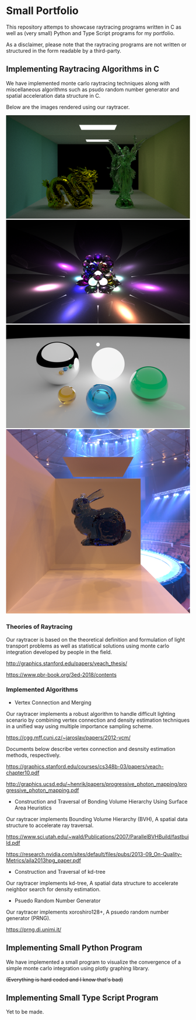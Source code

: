 # Small Portfolio
This repository attemps to showcase raytracing programs written in C as well as (very small) Python and Type Script programs for my portfolio.

As a disclaimer, please note that the raytracing programs are not written or structured in the form readable by a third-party.

## Implementing Raytracing Algorithms in C
We have implemented monte carlo raytracing techniques along with miscellaneous algorithms such as psudo random number generator and spatial acceleration data structure in C.

Below are the images rendered using our raytracer.

![sample0](./resources/images/render0-pt-s2048-t56892.png)
![sample1](./resources/images/vcm-s2-i512-t19539.png)
![sample1](./resources/images/pt00.png)
![sample1](./resources/images/1.png)

### Theories of Raytracing
Our raytracer is based on the theoretical definition and formulation of light transport problems as well as statistical solutions using monte carlo integration developed by people in the field.

http://graphics.stanford.edu/papers/veach_thesis/

https://www.pbr-book.org/3ed-2018/contents

### Implemented Algorithms
- Vertex Connection and Merging

Our raytracer implements a robust algorithm to handle difficult lighting scenario by combining vertex connection and density estimation techniques in a unified way using multiple importance sampling scheme.

https://cgg.mff.cuni.cz/~jaroslav/papers/2012-vcm/

Documents below describe vertex connection and desnsity estimation methods, respectively.

https://graphics.stanford.edu/courses/cs348b-03/papers/veach-chapter10.pdf

http://graphics.ucsd.edu/~henrik/papers/progressive_photon_mapping/progressive_photon_mapping.pdf

- Construction and Traversal of Bonding Volume Hierarchy Using Surface Area Heuristics

Our raytracer implements Bounding Volume Hierarchy (BVH), A spatial data structure to accelerate ray traversal.

https://www.sci.utah.edu/~wald/Publications/2007/ParallelBVHBuild/fastbuild.pdf

https://research.nvidia.com/sites/default/files/pubs/2013-09_On-Quality-Metrics/aila2013hpg_paper.pdf

- Construction and Traversal of kd-tree

Our raytracer implements kd-tree, A spatial data structure to accelerate neighbor search for density estimation.

- Psuedo Random Number Generator

Our raytracer implements xoroshiro128+, A psuedo random number generator (PRNG).

https://prng.di.unimi.it/

## Implementing Small Python Program

We have implemented a small program to visualize the convergence of a simple monte carlo integration using plotly graphing library.

~~(Everything is hard coded and I know that's bad)~~

## Implementing Small Type Script Program

Yet to be made.